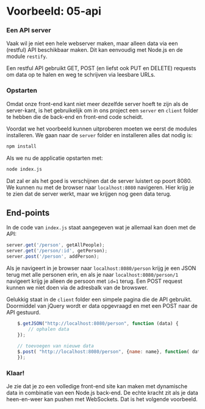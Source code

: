 # Voorbeeld: 05-api

### Een API server
Vaak wil je niet een hele webserver maken, maar alleen data via een (restful) API beschikbaar maken. Dit kan eenvoudig met Node.js en de module `restify`.

Een restful API gebruikt GET, POST (en liefst ook PUT en DELETE) requests om data op te halen en weg te schrijven via leesbare URLs.


### Opstarten
Omdat onze front-end kant niet meer dezelfde server hoeft te zijn als de server-kant, is het gebruikelijk om in ons project een `server` en `client` folder te hebben die de back-end en front-end code scheidt.

Voordat we het voorbeeld kunnen uitproberen moeten we eerst de modules installeren. We gaan naar de `server` folder en installeren alles dat nodig is:

```bash
npm install
``` 

Als we nu de applicatie opstarten met:

```bash
node index.js
```

Dat zal er als het goed is verschijnen dat de server luistert op poort 8080. We kunnen nu met de browser naar `localhost:8080` navigeren. Hier krijg je te zien dat de server werkt, maar we krijgen nog geen data terug.

## End-points
In de code van `index.js` staat aangegeven wat je allemaal kan doen met de API:

```javascript
server.get('/person', getAllPeople);
server.get('/person/:id', getPerson);
server.post('/person', addPerson);
```

Als je navigeert in je browser naar `localhost:8080/person` krijg je een JSON terug met alle personen erin, en als je naar `localhost:8080/person/1` navigeert krijg je alleen de persoon met `id=1` terug. Een POST request kunnen we niet doen via de adresbalk van de browswer.

Gelukkig staat in de `client` folder een simpele pagina die de API gebruikt. Doormiddel van jQuery wordt er data opgevraagd en met een POST naar de API gestuurd.

```javascript
    $.getJSON("http://localhost:8080/person", function (data) {
        // ophalen data
    });
    
    // toevoegen van nieuwe data
    $.post( "http://localhost:8080/person", {name: name}, function( data ) {
    });
```

### Klaar!
Je zie dat je zo een volledige front-end site kan maken met dynamische data in combinatie van een Node.js back-end. De echte kracht zit als je data heen-en-weer kan pushen met WebSockets. Dat is het volgende voorbeeld.